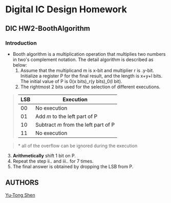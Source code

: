 # Digital IC Design Homework

## DIC HW2-BoothAlgorithm

### Introduction
- Booth algorithm is a multiplication operation that multiplies two numbers in two's complement notation. The detail algorithm is described as below:
  1. Assume that the multiplicand m is x-bit and multiplier r is .y-bit. Initialize a register P for the final result, and the length is x+y+l bits. The initial value of P is 0(x bits)_r(y bits)_0(l bit).
  2. The rightmost 2 bits used for the selection of different executions.

> | LSB | Execution                            |
> | --- | ---                                  |
> |  00 | No execution                         |
> |  01 | Add *m* to the left part of P        |
> |  10 | Subtract *m* from the left part of P |
> |  11 | No execution                         |

> \* all of the overflow can be ignored during the execution
  3. **Arithmetically** shift 1 bit on P.
  4. Repeat the step ii.. and iii.. for 7 times.
  5. The final answer is obtained by dropping the LSB from P.



## AUTHORS
[Yu-Tong Shen](https://github.com/yutongshen/)
